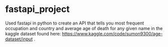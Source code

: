 # fastapi_project
Used fastapi in python to create an API that tells you most frequent occupation and country and average age of death for any given name in the kaggle dataset found here: https://www.kaggle.com/code/sumon9300/age-dataset/input .
